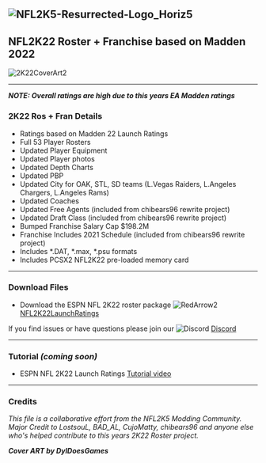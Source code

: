 ## ![NFL2K5-Resurrected-Logo_Horiz5](https://user-images.githubusercontent.com/69597675/125652934-6b21a6c3-e700-4709-8e10-01deb62d37f7.png)

## NFL2K22 Roster + Franchise based on Madden 2022
![2K22CoverArt2](https://user-images.githubusercontent.com/69597675/127912196-b71bd1a0-fb49-4ee8-b3f3-f77056ed98e9.png)
______

***NOTE: Overall ratings are high due to this years EA Madden ratings***
### 2K22 Ros + Fran Details
  * Ratings based on Madden 22 Launch Ratings
  * Full 53 Player Rosters
  * Updated Player Equipment
  * Updated Player photos
  * Updated Depth Charts
  * Updated PBP
  * Updated City for OAK, STL, SD teams (L.Vegas Raiders, L.Angeles Chargers, L.Angeles Rams)
  * Updated Coaches
  * Updated Free Agents (included from chibears96 rewrite project)
  * Updated Draft Class (included from chibears96 rewrite project)
  * Bumped Franchise Salary Cap $198.2M
  * Franchise Includes 2021 Schedule (included from chibears96 rewrite project)
  * Includes *.DAT, *.max, *.psu formats
  * Includes PCSX2 NFL2K22 pre-loaded memory card
_____

### Download Files
* Download the ESPN NFL 2K22 roster package ![RedArrow2](https://user-images.githubusercontent.com/69597675/125669440-bcf4c873-527c-4524-9426-9488c71fbbde.png)
 [NFL2K22LaunchRatings](https://www.mediafire.com/file/wz45zvbbkpx8q7n/NFL2K22LaunchRatings.zip/file)
 
 If you find issues or have questions please join our ![Discord](https://user-images.githubusercontent.com/69597675/124640725-d1e88980-de5b-11eb-926d-ec5f55b19a62.png) [Discord](https://discord.gg/sBVXzYb)
_____

### Tutorial *(coming soon)*
* ESPN NFL 2K22 Launch Ratings [Tutorial video](https://youtu.be/btIZorxIhHo)
_____ 
### Credits
*This file is a collaborative effort from the NFL2K5 Modding Community. Major Credit to LostsouL, BAD_AL, CujoMatty, chibears96 and anyone else who's helped contribute to this years 2K22 Roster project.*

***Cover ART by DylDoesGames***
